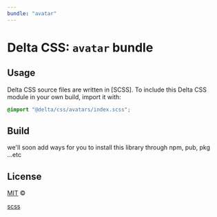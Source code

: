 ```yaml
---
bundle: "avatar"
---
```


# Delta CSS: `avatar` bundle

## Usage

Delta CSS source files are written in [SCSS]. To include this Delta CSS module in your own build, import it with:

```scss
@import "@delta/css/avatars/index.scss";
```

## Build

we'll soon add ways for you to install this library through npm, pub, pkg ...etc

## License

[MIT](https://github.com/delta/css/blob/main/LICENSE) &copy;

[scss](https://sass-lang.com/documentation/syntax#scss)